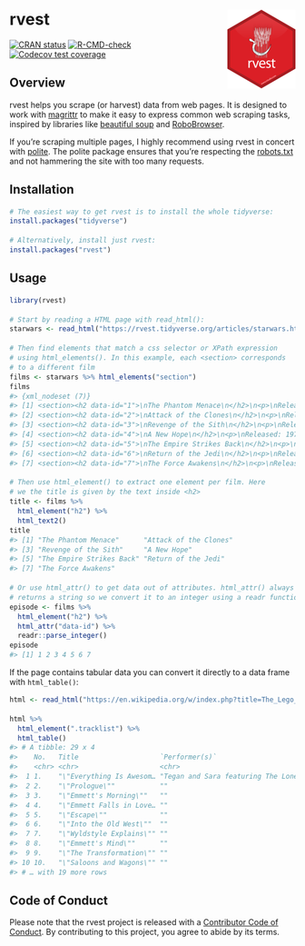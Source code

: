 
<!-- README.md is generated from README.Rmd. Please edit that file -->

# rvest <img src="man/figures/logo.png" align="right" height="139"/>

<!-- badges: start -->

[![CRAN
status](https://www.r-pkg.org/badges/version/rvest)](https://cran.r-project.org/package=rvest)
[![R-CMD-check](https://github.com/tidyverse/rvest/workflows/R-CMD-check/badge.svg)](https://github.com/tidyverse/rvest/actions)
[![Codecov test
coverage](https://codecov.io/gh/tidyverse/rvest/branch/master/graph/badge.svg)](https://codecov.io/gh/tidyverse/rvest?branch=master)

<!-- badges: end -->

## Overview

rvest helps you scrape (or harvest) data from web pages. It is designed
to work with [magrittr](https://github.com/tidyverse/magrittr) to make
it easy to express common web scraping tasks, inspired by libraries like
[beautiful soup](https://www.crummy.com/software/BeautifulSoup/) and
[RoboBrowser](http://robobrowser.readthedocs.io/en/latest/readme.html).

If you’re scraping multiple pages, I highly recommend using rvest in
concert with [polite](https://dmi3kno.github.io/polite/). The polite
package ensures that you’re respecting the
[robots.txt](https://en.wikipedia.org/wiki/Robots_exclusion_standard)
and not hammering the site with too many requests.

## Installation

``` r
# The easiest way to get rvest is to install the whole tidyverse:
install.packages("tidyverse")

# Alternatively, install just rvest:
install.packages("rvest")
```

## Usage

``` r
library(rvest)

# Start by reading a HTML page with read_html():
starwars <- read_html("https://rvest.tidyverse.org/articles/starwars.html")

# Then find elements that match a css selector or XPath expression
# using html_elements(). In this example, each <section> corresponds
# to a different film
films <- starwars %>% html_elements("section")
films
#> {xml_nodeset (7)}
#> [1] <section><h2 data-id="1">\nThe Phantom Menace\n</h2>\n<p>\nReleased: 1999 ...
#> [2] <section><h2 data-id="2">\nAttack of the Clones\n</h2>\n<p>\nReleased: 20 ...
#> [3] <section><h2 data-id="3">\nRevenge of the Sith\n</h2>\n<p>\nReleased: 200 ...
#> [4] <section><h2 data-id="4">\nA New Hope\n</h2>\n<p>\nReleased: 1977-05-25\n ...
#> [5] <section><h2 data-id="5">\nThe Empire Strikes Back\n</h2>\n<p>\nReleased: ...
#> [6] <section><h2 data-id="6">\nReturn of the Jedi\n</h2>\n<p>\nReleased: 1983 ...
#> [7] <section><h2 data-id="7">\nThe Force Awakens\n</h2>\n<p>\nReleased: 2015- ...

# Then use html_element() to extract one element per film. Here
# we the title is given by the text inside <h2>
title <- films %>% 
  html_element("h2") %>% 
  html_text2()
title
#> [1] "The Phantom Menace"      "Attack of the Clones"   
#> [3] "Revenge of the Sith"     "A New Hope"             
#> [5] "The Empire Strikes Back" "Return of the Jedi"     
#> [7] "The Force Awakens"

# Or use html_attr() to get data out of attributes. html_attr() always
# returns a string so we convert it to an integer using a readr function
episode <- films %>% 
  html_element("h2") %>% 
  html_attr("data-id") %>% 
  readr::parse_integer()
episode
#> [1] 1 2 3 4 5 6 7
```

If the page contains tabular data you can convert it directly to a data
frame with `html_table()`:

``` r
html <- read_html("https://en.wikipedia.org/w/index.php?title=The_Lego_Movie&oldid=998422565")

html %>% 
  html_element(".tracklist") %>% 
  html_table()
#> # A tibble: 29 x 4
#>    No.   Title                    `Performer(s)`                          Length
#>    <chr> <chr>                    <chr>                                   <chr> 
#>  1 1.    "\"Everything Is Awesom… "Tegan and Sara featuring The Lonely I… 2:43  
#>  2 2.    "\"Prologue\""           ""                                      2:28  
#>  3 3.    "\"Emmett's Morning\""   ""                                      2:00  
#>  4 4.    "\"Emmett Falls in Love… ""                                      1:11  
#>  5 5.    "\"Escape\""             ""                                      3:26  
#>  6 6.    "\"Into the Old West\""  ""                                      1:00  
#>  7 7.    "\"Wyldstyle Explains\"" ""                                      1:21  
#>  8 8.    "\"Emmett's Mind\""      ""                                      2:17  
#>  9 9.    "\"The Transformation\"" ""                                      1:46  
#> 10 10.   "\"Saloons and Wagons\"" ""                                      3:38  
#> # … with 19 more rows
```

## Code of Conduct

Please note that the rvest project is released with a [Contributor Code
of Conduct](https://rvest.tidyverse.org/CODE_OF_CONDUCT.html). By
contributing to this project, you agree to abide by its terms.
